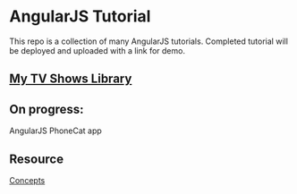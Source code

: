 # AngularJS Tutorial

This repo is a collection of many AngularJS tutorials. Completed tutorial will be deployed and uploaded with a link for demo.

## [My TV Shows Library](http://tongng.com/portfolio/angular)

## On progress:

AngularJS PhoneCat app

## Resource
[Concepts](https://docs.angularjs.org/guide/concepts)